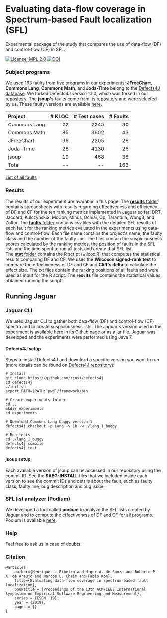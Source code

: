 # Evaluating data-flow coverage in Spectrum-based Fault localization (SFL)
Experimental package of the study that compares the use of data-flow (DF) and control-flow (CF) in SFL.

[![License: MPL 2.0](https://img.shields.io/badge/License-MPL%202.0-brightgreen.svg)](https://opensource.org/licenses/MPL-2.0)
[![DOI](https://zenodo.org/badge/DOI/10.5281/zenodo.3257046.svg)](https://doi.org/10.5281/zenodo.3257046)

### Subject programs
We used 163 faults from five programs in our experiments: **JFreeChart**, **Commons Lang**, **Commons Math**, and **Joda-Time** belong to the [Defects4J database](https://github.com/rjust/defects4j). We forked Defects4J version 1.1.0, which was forked in our [repository](https://github.com/saeg/defects4j/commits/master). The **jsoup's** faults come from its [repository](https://github.com/jhy/jsoup) and were selected by us. These faulty versions are available [here](https://github.com/saeg/experiments/tree/master/jaguar-2015). 

| Project | # KLOC | # Test cases | # Faults |
|:---------|---------:|---------:|---------:|
| Commons Lang | 22 | 2245 | 30 |
| Commons Math | 85 | 3602 | 43 |
| JFreeChart | 96 | 2205 | 26 |
| Joda-Time | 28 | 4130 | 26 |
| jsoup | 10 | 468 | 38 |
| Total | -- | -- | 163 |

[List of all faults](FAULTS.md)

### Results
The results of our experiment are available in this page. The [**results** folder](https://github.com/saeg/data-flow-sfl/tree/master/results) contains spreadsheets with results regarding effectiveness and efficiency of DF and CF for the ten ranking metrics implemented in Jaguar so far: DRT, Jaccard, Kulczynski2, McCon, Minus, Ochiai, Op, Tarantula, Wong3, and Zoltar.
The [**faults** folder](https://github.com/saeg/data-flow-sfl/tree/master/results/faults) contains csv files with the detailed SFL results of each fault for the ranking metrics evaluated in the experiments using data-flow and control-flow. Each file name contains the project's name, the faulty class and the number of the faulty line. The files contain the suspiciousness scores calculated by the ranking metrics, the position of faults in the SFL lists and the time spent to run all tests and create that SFL list.  
The [**stat** folder](https://github.com/saeg/data-flow-sfl/tree/master/results/stat) contains the R script (wilcox.R) that computes the statistical results comparing DF and CF. We used the **Wilcoxon signed-rank test** to compare the effectiveness of DF and CF and  **Cliff's delta** to calculate the effect size. The txt files contain the ranking positions of all faults and were used as input for the R script. The **results** file contains the statistical values obtained running the script.

## Running Jaguar

### Jaguar CLI
We used Jaguar CLI to gather both data-flow (DF) and control-flow (CF) spectra and to create suspiciousness lists.
The Jaguar's version used in the experiment is available here in its [Github page](https://github.com/saeg/jaguar/releases/tag/jaguar-0.0.6-4f9d6f0) or as a [jar file](https://github.com/saeg/jaguar/releases/download/jaguar-0.0.6-4f9d6f0/br.usp.each.saeg.jaguar.core-0.0.6-SNAPSHOT-jar-with-dependencies.jar). 
Jaguar was developed and the experiments were performed using Java 7.

#### Defects4J setup
Steps to install Defects4J and download a specific version you want to run (more details can be found on [Defects4J repository](https://github.com/rjust/defects4j)):

```shell
# Install
git clone https://github.com/rjust/defects4j
cd defects4j
./init.sh
export PATH=$PATH:`pwd`/framework/bin

# Create experiments folder
cd ..
mkdir experiments
cd experiments

# Download Commons Lang buggy version 1
defects4j checkout -p Lang -v 1b -w ./lang_1_buggy

# Run tests
cd ./lang_1_buggy
defects4j compile
defects4j test
```

#### jsoup setup
Each available version of jsoup can be accessed in our repository using the commit ID. See the **SAEG-INSTALL** files that we included inside each version to see the commit IDs and details about the fault, such as faulty class, faulty line, bug description and bug issue.

### SFL list analyzer (Podium)
We developed a tool called **podium** to analyze the SFL lists created by Jaguar and to compute the effectiveness of DF and CF for all programs. Podium is available [here](https://github.com/saeg/podium).

### Help
Feel free to ask us in case of doubts.

### Citation
```
@article{
	author={Henrique L. Ribeiro and Higor A. de Souza and Roberto P. A. de Araujo and Marcos L. Chaim and Fabio Kon},
	title={Evaluating data-flow coverage in spectrum-based fault localization},
	booktitle = {Proceedings of the 13th ACM/IEEE International Symposium on Empirical Software Engineering and Measurement},
	series = {ESEM '19},
	year = {2019},
	pages = {}
}
```

